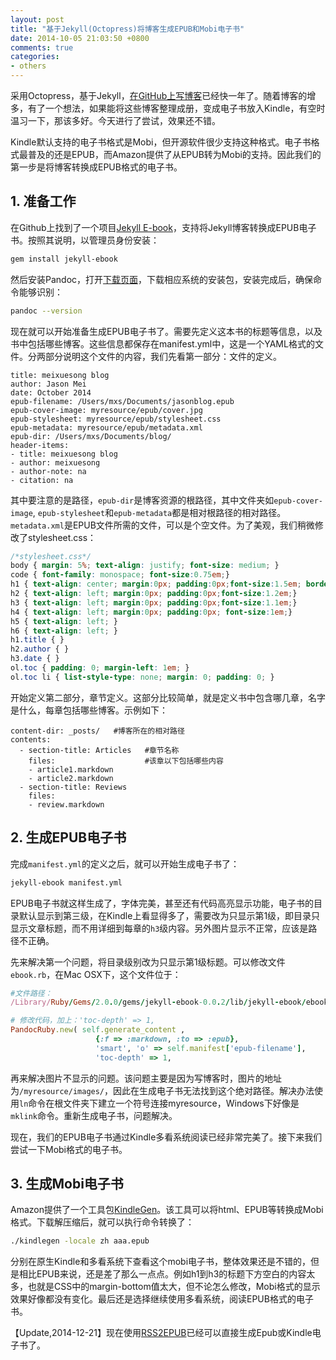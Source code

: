 ```yaml
---
layout: post
title: "基于Jekyll(Octopress)将博客生成EPUB和Mobi电子书"
date: 2014-10-05 21:03:50 +0800
comments: true
categories: 
- others
---
```

采用Octopress，基于Jekyll，[在GitHub上写博客](/blog/2014/06/25/zai-githubshang-xie-bo-ke/)已经快一年了。随着博客的增多，有了一个想法，如果能将这些博客整理成册，变成电子书放入Kindle，有空时温习一下，那该多好。今天进行了尝试，效果还不错。

<!--more-->

Kindle默认支持的电子书格式是Mobi，但开源软件很少支持这种格式。电子书格式最普及的还是EPUB，而Amazon提供了从EPUB转为Mobi的支持。因此我们的第一步是将博客转换成EPUB格式的电子书。

## 1. 准备工作
在Github上找到了一个项目[Jekyll E-book](https://github.com/lmullen/jekyll-ebook)，支持将Jekyll博客转换成EPUB电子书。按照其说明，以管理员身份安装：

```bash
gem install jekyll-ebook
```

然后安装Pandoc，打开[下载页面](https://github.com/jgm/pandoc/releases)，下载相应系统的安装包，安装完成后，确保命令能够识别：

```bash
pandoc --version
```

现在就可以开始准备生成EPUB电子书了。需要先定义这本书的标题等信息，以及书中包括哪些博客。这些信息都保存在manifest.yml中，这是一个YAML格式的文件。分两部分说明这个文件的内容，我们先看第一部分：文件的定义。

```
title: meixuesong blog
author: Jason Mei
date: October 2014
epub-filename: /Users/mxs/Documents/jasonblog.epub
epub-cover-image: myresource/epub/cover.jpg
epub-stylesheet: myresource/epub/stylesheet.css
epub-metadata: myresource/epub/metadata.xml
epub-dir: /Users/mxs/Documents/blog/
header-items:
- title: meixuesong blog
- author: meixuesong
- author-note: na
- citation: na
```

其中要注意的是路径，`epub-dir`是博客资源的根路径，其中文件夹如`epub-cover-image`, `epub-stylesheet`和`epub-metadata`都是相对根路径的相对路径。`metadata.xml`是EPUB文件所需的文件，可以是个空文件。为了美观，我们稍微修改了stylesheet.css：

```css
/*stylesheet.css*/
body { margin: 5%; text-align: justify; font-size: medium; }
code { font-family: monospace; font-size:0.75em;}
h1 { text-align: center; margin:0px; padding:0px;font-size:1.5em; border-bottom: black solid 1px;}
h2 { text-align: left; margin:0px; padding:0px;font-size:1.2em;}
h3 { text-align: left; margin:0px; padding:0px;font-size:1.1em;}
h4 { text-align: left; margin:0px; padding:0px; font-size:1em;}
h5 { text-align: left; }
h6 { text-align: left; }
h1.title { }
h2.author { }
h3.date { }
ol.toc { padding: 0; margin-left: 1em; }
ol.toc li { list-style-type: none; margin: 0; padding: 0; }
```

开始定义第二部分，章节定义。这部分比较简单，就是定义书中包含哪几章，名字是什么，每章包括哪些博客。示例如下：

```
content-dir: _posts/   #博客所在的相对路径
contents: 
  - section-title: Articles   #章节名称
    files:                    #该章以下包括哪些内容
    - article1.markdown
    - article2.markdown
  - section-title: Reviews
    files:
    - review.markdown
```

## 2. 生成EPUB电子书

完成`manifest.yml`的定义之后，就可以开始生成电子书了：

```bash
jekyll-ebook manifest.yml
```

EPUB电子书就这样生成了，字体完美，甚至还有代码高亮显示功能，电子书的目录默认显示到第三级，在Kindle上看显得多了，需要改为只显示第1级，即目录只显示文章标题，而不用详细到每章的`h3`级内容。另外图片显示不正常，应该是路径不正确。

先来解决第一个问题，将目录级别改为只显示第1级标题。可以修改文件`ebook.rb`，在Mac OSX下，这个文件位于：

```ruby
#文件路径：
/Library/Ruby/Gems/2.0.0/gems/jekyll-ebook-0.0.2/lib/jekyll-ebook/ebook.rb

# 修改代码，加上：'toc-depth' => 1,
PandocRuby.new( self.generate_content ,
                   {:f => :markdown, :to => :epub},
                   'smart', 'o' => self.manifest['epub-filename'],
                   'toc-depth' => 1,

```

再来解决图片不显示的问题。该问题主要是因为写博客时，图片的地址为`/myresource/images/`，因此在生成电子书无法找到这个绝对路径。解决办法使用`ln`命令在根文件夹下建立一个符号连接myresource，Windows下好像是`mklink`命令。重新生成电子书，问题解决。

现在，我们的EPUB电子书通过Kindle多看系统阅读已经非常完美了。接下来我们尝试一下Mobi格式的电子书。

## 3. 生成Mobi电子书
Amazon提供了一个工具包[KindleGen](http://www.amazon.com/gp/feature.html?docId=1000765211)。该工具可以将html、EPUB等转换成Mobi格式。下载解压缩后，就可以执行命令转换了：

```bash
./kindlegen -locale zh aaa.epub
```
分别在原生Kindle和多看系统下查看这个mobi电子书，整体效果还是不错的，但是相比EPUB来说，还是差了那么一点点。例如h1到h3的标题下方空白的内容太多，也就是CSS中的margin-bottom值太大，但不论怎么修改，Mobi格式的显示效果好像都没有变化。最后还是选择继续使用多看系统，阅读EPUB格式的电子书。

【Update,2014-12-21】现在使用[RSS2EPUB](http://rss2epub.appspot.com/)已经可以直接生成Epub或Kindle电子书了。
